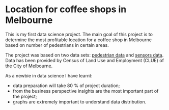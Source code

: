 # Location for coffee shops in Melbourne
This is my first data science project. The main goal of this project is to determine the most profitable location for a coffee shop in Melbourne based on number of pedestrians in certain areas. 

The project was based on two data sets: [pedestrian data](https://data.melbourne.vic.gov.au/Transport/Pedestrian-Counting-System-2009-to-Present-counts-/b2ak-trbp) and [sensors data](https://data.melbourne.vic.gov.au/Transport/Pedestrian-Counting-System-Sensor-Locations/h57g-5234). Data has been provided by Census of Land Use and Employment (CLUE) of the City of Melbourne.

As a newbie in data science I have learnt:
- data preparation will take 80 % of project duration; 
- from the business perspective insights are the most important part of the project;
- graphs are extremely important to understand data distribution.
